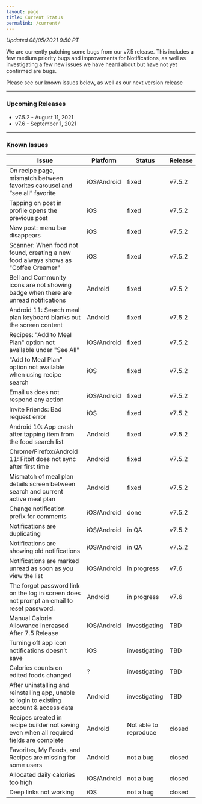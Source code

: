 ```yaml
---
layout: page
title: Current Status
permalink: /current/
---
```


_Updated 08/05/2021 9:50 PT_

We are currently patching some bugs from our v7.5 release. This includes a few
medium priority bugs and improvements for Notifications, as well as
investigating a few new issues we have heard about but have not yet confirmed
are bugs.

Please see our known issues below, as well as our next version release

***

### Upcoming Releases
- v7.5.2 - August 11, 2021
- v7.6   - September 1, 2021

***

### Known Issues

|Issue                          |Platform   | Status    | Release           |
| ---                           | ---       | ---       | ---               |
|On recipe page, mismatch between favorites carousel and “see all” favorite|iOS/Android|fixed| v7.5.2               |
|Tapping on post in profile opens the previous post|iOS|fixed| v7.5.2               |
|New post: menu bar disappears  |iOS|fixed| v7.5.2      
|Scanner: When food not found, creating a new food always shows as "Coffee Creamer" |iOS|fixed| v7.5.2 
|Bell and Community icons are not showing badge when there are unread notifications  |Android|fixed| v7.5.2 
|Android 11: Search meal plan keyboard blanks out the screen content |Android|fixed| v7.5.2 
|Recipes: "Add to Meal Plan" option not available under "See All" |iOS/Android|fixed| v7.5.2 
|"Add to Meal Plan" option not available when using recipe search |iOS|fixed| v7.5.2 
|Email us does not respond any action  |iOS/Android|fixed| v7.5.2 
|Invite Friends: Bad request error |iOS|fixed| v7.5.2 |
|Android 10: App crash after tapping item from the food search list  |Android|fixed| v7.5.2              |
|Chrome/Firefox/Android 11: Fitbit does not sync after first time  |Android|fixed| v7.5.2              |
|Mismatch of meal plan details screen between search and current active meal plan |Android|fixed| v7.5.2              |
|Change notification prefix for comments  |iOS/Android|done| v7.5.2              |
|Notifications are duplicating  |iOS/Android|in QA| v7.5.2              |
|Notifications are showing old notifications  |iOS/Android|in QA| v7.5.2               |
|Notifications are marked unread as soon as you view the list |iOS/Android|in progress| v7.6               |
|The forgot password link on the log in screen does not prompt an email to reset password.|Android|in progress| v7.6               |
|Manual Calorie Allowance Increased After 7.5 Release |iOS/Android|investigating| TBD               |
|Turning off app icon notifications doesn’t save|iOS|investigating| TBD               |
|Calories counts on edited foods changed|?|investigating| TBD               |
|After uninstalling and reinstalling app, unable to login to existing account & access data|Android|investigating| TBD               |
|Recipes created in recipe builder not saving even when all required fields are complete|Android|Not able to reproduce| closed               |
|Favorites, My Foods, and Recipes are missing for some users|Android|not a bug| closed               |
|Allocated daily calories too high|iOS/Android|not a bug| closed               |
|Deep links not working|iOS|not a bug| closed               |


